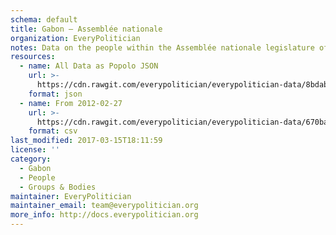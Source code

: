 ```yaml
---
schema: default
title: Gabon — Assemblée nationale
organization: EveryPolitician
notes: Data on the people within the Assemblée nationale legislature of Gabon.
resources:
  - name: All Data as Popolo JSON
    url: >-
      https://cdn.rawgit.com/everypolitician/everypolitician-data/8bdab3eb1b875d00c48e6da2e3d8ba8374a73a61/data/Gabon/Assembly/ep-popolo-v1.0.json
    format: json
  - name: From 2012-02-27
    url: >-
      https://cdn.rawgit.com/everypolitician/everypolitician-data/670bab1d42f12646248c1d5cf0fca7b70e75bfad/data/Gabon/Assembly/term-12.csv
    format: csv
last_modified: 2017-03-15T18:11:59
license: ''
category:
  - Gabon
  - People
  - Groups & Bodies
maintainer: EveryPolitician
maintainer_email: team@everypolitician.org
more_info: http://docs.everypolitician.org
---
```

